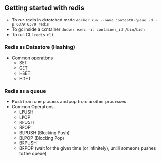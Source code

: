 ## Getting started with redis

- To run redis in detatched mode
  `docker run --name contestX-queue -d -p 6379:6379 redis`
- To go inside a container
  `docker exec -it container_id /bin/bash`
- To run CLI
  `redis-cli`

### Redis as Datastore (Hashing)

- Common operations
  - SET
  - GET
  - HSET
  - HGET

### Redis as a queue

- Push from one process and pop from another processes
- Common Operations
  - LPUSH
  - LPOP
  - RPUSH
  - RPOP
  - BLPUSH (Blocking Push)
  - BLPOP (Blocking Pop)
  - BRPUSH
  - BRPOP (wait for the given time (or infinitely), untill someone pushes to the queue)
